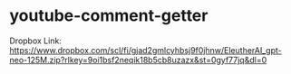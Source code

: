 # youtube-comment-getter

Dropbox Link: https://www.dropbox.com/scl/fi/gjad2gmlcyhbsj9f0jhnw/EleutherAI_gpt-neo-125M.zip?rlkey=9oi1bsf2neqik18b5cb8uzazx&st=0gyf77jq&dl=0
